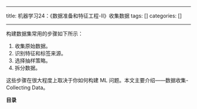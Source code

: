 
--- 
title:  机器学习24：《数据准备和特征工程-II》收集数据 
tags: []
categories: [] 

---
构建数据集常用的步骤如下所示： 

 1. 收集原始数据。
 1. 识别特征和标签来源。
 1. 选择抽样策略。
 1. 拆分数据。

这些步骤在很大程度上取决于你如何构建 ML 问题。本文主要介绍——数据收集-Collecting Data。



**目录**






